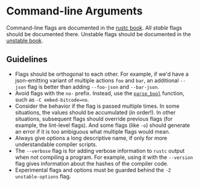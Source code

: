 # Command-line Arguments

Command-line flags are documented in the [rustc book][cli-docs]. All *stable*
flags should be documented there. Unstable flags should be documented in the
[unstable book].

## Guidelines

- Flags should be orthogonal to each other. For example, if we'd have a
  json-emitting variant of multiple actions `foo` and `bar`, an additional
  `--json` flag is better than adding `--foo-json` and `--bar-json`.
- Avoid flags with the `no-` prefix. Instead, use the [`parse_bool`] function,
  such as `-C embed-bitcode=no`.
- Consider the behavior if the flag is passed multiple times. In some
  situations, the values should be accumulated (in order!). In other
  situations, subsequent flags should override previous flags (for example,
  the lint-level flags). And some flags (like `-o`) should generate an error
  if it is too ambiguous what multiple flags would mean.
- Always give options a long descriptive name, if only for more understandable
  compiler scripts.
- The `--verbose` flag is for adding verbose information to `rustc` output
  when not compiling a program. For example, using it with the `--version`
  flag gives information about the hashes of the compiler code.
- Experimental flags and options must be guarded behind the `-Z
  unstable-options` flag.

[cli-docs]: https://doc.rust-lang.org/rustc/command-line-arguments.html
[unstable book]: https://doc.rust-lang.org/nightly/unstable-book/
[`parse_bool`]: https://github.com/rust-lang/rust/blob/e5335592e78354e33d798d20c04bcd677c1df62d/src/librustc_session/options.rs#L307-L313
